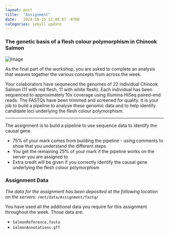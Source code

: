```yaml
---
layout: post
title:  "Assignment"
date:   2024-10-16 12:48:07 -0700
categories: jekyll update
---
```


### The genetic basis of a flesh colour polymorphism in Chinook Salmon


![Image](/posts/assignment_pics/FishPic.jpg)


As the final part of the workshop, you are asked to complete an analysis that weaves together the various concepts from across the week. 

Your colaborators have sequneced the genomes of 22 individual Chinook Salmon (11 with red flesh, 11 with white flesh). Each individual has been sequenced to approximately 10x coverage using Illumina HiSeq paired-end reads. The FASTQs have been trimmed and screened for quality. It is your job to build a pipeline to analyse these genomic data and to help identify candidate loci underlying the flesh colour polymorphism.

________________

The assignment is to build a pipeline to use sequence data to identify the causal gene.
* 75% of your mark comes from building the pipeline - using comments to show that you understand the different steps
* You get the remaining 25% of your mark if the pipeline works on the server you are assigned to
* Extra credit will be given if you correctly identify the causal gene underlying the flesh colour polymorphism


### Assignment Data

*The data for the assignment has been deposited at the following location on the servers:*
 ```/mnt/data/Assignment/fastq/```



You have used all the additional data you require for this assignment throughout the week. Those data are:
* ```SalmonReference.fasta```
* ```SalmonAnnotations.gff```
